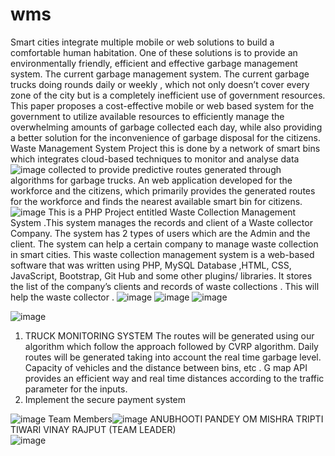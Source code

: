 # wms

Smart cities integrate multiple mobile or web solutions to build a comfortable human habitation. One of these solutions is to provide an environmentally friendly, efficient and effective garbage management system. The current garbage management system. The current garbage trucks doing rounds daily or weekly , which not only doesn’t  cover every zone of the city but is a completely inefficient use of government resources. This paper proposes a cost-effective mobile or web based system for the government to utilize available resources to efficiently manage the overwhelming amounts of garbage collected each day, while also providing a better solution for the inconvenience of garbage  disposal for the citizens. Waste Management System Project this is done by a network of smart bins which integrates cloud-based techniques to monitor and analyse data
![image](https://user-images.githubusercontent.com/105452265/206533940-72005906-591b-4b60-b2ca-a3c03fad1436.png)
collected to provide predictive routes generated through algorithms for garbage trucks. An  web application developed for the workforce and the citizens, which primarily provides the generated routes for the workforce and finds the nearest available smart bin for citizens.
![image](https://user-images.githubusercontent.com/105452265/206534065-4ff16f1a-e312-468b-81c9-cf6cbd3099d8.png)
This is a PHP Project entitled Waste Collection Management System .This system manages the records and client of a Waste collector Company. The system has 2 types of users which are the Admin and the client. The system can help a certain company to manage waste collection in smart cities.  This waste collection management system is a web-based       software that was written using PHP, MySQL Database ,HTML, CSS, JavaScript, Bootstrap, Git Hub and some other plugins/ libraries. It stores the list of the company’s clients and records of   waste collections . This will help the waste collector .
![image](https://user-images.githubusercontent.com/105452265/206534176-f4f0b850-e9fb-413d-baac-d0a79855e834.png)
![image](https://user-images.githubusercontent.com/105452265/206534217-742f4b60-929a-43c9-bb32-f6103871fcf0.png)
![image](https://user-images.githubusercontent.com/105452265/206534315-6380ca5c-7cb7-4987-9374-644276d7787c.png)

![image](https://user-images.githubusercontent.com/105452265/206534373-b6fa4a6e-4cf6-4a8c-99a6-505ed7cafc43.png)
1.  TRUCK MONITORING SYSTEM
The routes will be generated using our algorithm which follow the approach followed by CVRP algorithm.  Daily routes will be generated taking into account the real time garbage level. Capacity of vehicles and the distance between bins, etc . G map API provides an efficient way and real time  distances according to the traffic parameter for the inputs.
2. Implement the secure payment system

![image](https://user-images.githubusercontent.com/105452265/206534428-18d5e5bc-753b-44d8-a566-ac5f4c41ab8f.png)
Team Members![image](https://user-images.githubusercontent.com/105452265/206534526-77a38d13-7afd-4da2-9623-f228928a2cfc.png)
ANUBHOOTI PANDEY
OM MISHRA
TRIPTI  TIWARI
 VINAY RAJPUT (TEAM LEADER)                                         
![image](https://user-images.githubusercontent.com/105452265/206534571-cc56c35d-6ebe-40b3-b9eb-2fb74c211318.png)
